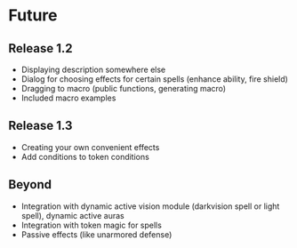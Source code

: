 # Future

## Release 1.2

- Displaying description somewhere else
- Dialog for choosing effects for certain spells (enhance ability, fire shield)
- Dragging to macro (public functions, generating macro)
- Included macro examples

## Release 1.3

- Creating your own convenient effects
- Add conditions to token conditions

## Beyond

- Integration with dynamic active vision module (darkvision spell or light spell), dynamic active auras
- Integration with token magic for spells
- Passive effects (like unarmored defense)